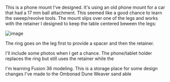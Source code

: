 
This is a phone mount I've designed.   It's using an old phone mount for a car that had a 17 mm ball attachment.   This seemed like a good chance to learn the sweep/revolve tools.   The mount slips over one of the legs and works with the retainer I designed to keep the table centered beween the legs:

![image](https://github.com/user-attachments/assets/da1fa138-e516-4726-89ae-195d1055d6a7)






The ring goes on the leg first to provide a spacer and then the retainer.  

I'll include some photos when I get a chance.   The phone/tablet holder replaces the ring but still uses the retainer while the

I'm learning Fusion 36 modeling.  This is a storage place for some design changes I've made to the Ombonad Dune Weaver sand able
